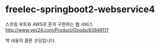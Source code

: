 # freelec-springboot2-webservice4

스프링 부트와 AWS로 혼자 구현하는 웹 서비스
http://www.yes24.com/Product/Goods/83849117

책 내용의 클론 코딩입니다.
